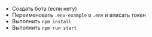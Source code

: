 * Создать бота (если нету)
* Переименовать `.env-example` в `.env` и вписать токен
* Выполнить `npm install`
* Выполнить `npm run start`